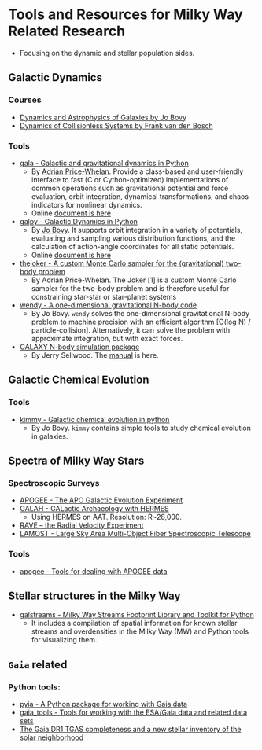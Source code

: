 # Tools and Resources for Milky Way Related Research 

* Focusing on the dynamic and stellar population sides.

## Galactic Dynamics

### Courses

* [Dynamics and Astrophysics of Galaxies by Jo Bovy](http://astro.utoronto.ca/~bovy/AST1420/notes/index.html#)
* [Dynamics of Collisionless Systems by Frank van den Bosch](http://www.astro.yale.edu/vdbosch/galdyn.html)

### Tools

* [gala - Galactic and gravitational dynamics in Python](https://github.com/adrn/gala)
    * By [Adrian Price-Whelan](http://adrian.pw/). Provide a class-based and user-friendly interface to fast (C or Cython-optimized) implementations of common operations such as gravitational potential and force evaluation, orbit integration, dynamical transformations, and chaos indicators for nonlinear dynamics.
    * Online [document is here](http://gala.adrian.pw/en/latest/)
* [galpy - Galactic Dynamics in Python](https://github.com/jobovy/galpy)
    * By [Jo Bovy](http://astro.utoronto.ca/~bovy/). It supports orbit integration in a variety of potentials, evaluating and sampling various distribution functions, and the calculation of action-angle coordinates for all static potentials.
    * Online [document is here](https://galpy.readthedocs.io/en/v1.4.0/)
* [thejoker - A custom Monte Carlo sampler for the (gravitational) two-body problem](https://github.com/adrn/thejoker)
    * By Adrian Price-Whelan. The Joker [1] is a custom Monte Carlo sampler for the two-body problem and is therefore useful for constraining star-star or star-planet systems
* [wendy - A one-dimensional gravitational N-body code](https://github.com/jobovy/wendy)
    * By Jo Bovy. `wendy` solves the one-dimensional gravitational N-body problem to machine precision with an efficient algorithm [O(log N) / particle-collision]. Alternatively, it can solve the problem with approximate integration, but with exact forces.
* [GALAXY N-body simulation package](http://www.physics.rutgers.edu/galaxy/)
    * By Jerry Sellwood. The [manual](http://www.physics.rutgers.edu/~sellwood/manual.pdf) is here.

## Galactic Chemical Evolution

### Tools

* [kimmy - Galactic chemical evolution in python](https://github.com/jobovy/kimmy)
    - By Jo Bovy. `kimmy` contains simple tools to study chemical evolution in galaxies.

## Spectra of Milky Way Stars

### Spectroscopic Surveys

* [APOGEE - The APO Galactic Evolution Experiment](https://www.sdss.org/surveys/apogee/)
* [GALAH - GALactic Archaeology with HERMES](https://galah-survey.org/)
    - Using HERMES on AAT. Resolution: R~28,000.
* [RAVE – the Radial Velocity Experiment](https://www.rave-survey.org/project/)
* [LAMOST - Large Sky Area Multi-Object Fiber Spectroscopic Telescope](http://dr4.lamost.org/)

### Tools

* [apogee - Tools for dealing with APOGEE data](https://github.com/jobovy/apogee)


## Stellar structures in the Milky Way

* [galstreams - Milky Way Streams Footprint Library and Toolkit for Python](https://github.com/cmateu/galstreams)
    * It includes a compilation of spatial information for known stellar streams and overdensities in the Milky Way (MW) and Python tools for visualizing them.

## `Gaia` related 

### Python tools:

* [pyia - A Python package for working with Gaia data](https://github.com/adrn/pyia) 
* [gaia_tools - Tools for working with the ESA/Gaia data and related data sets](https://github.com/jobovy/gaia_tools)
* [The Gaia DR1 TGAS completeness and a new stellar inventory of the solar neighborhood](https://github.com/jobovy/tgas-completeness)